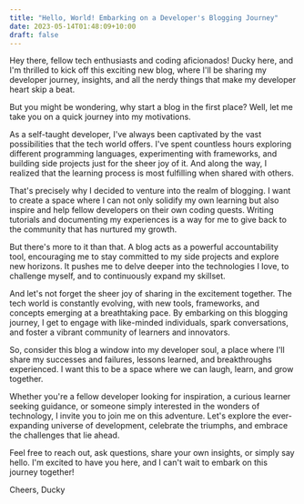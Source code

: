 ```yaml
---
title: "Hello, World! Embarking on a Developer's Blogging Journey"
date: 2023-05-14T01:48:09+10:00
draft: false
---
```


Hey there, fellow tech enthusiasts and coding aficionados! Ducky here, and I'm thrilled to kick off this exciting new blog, where I'll be sharing my developer journey, insights, and all the nerdy things that make my developer heart skip a beat.

But you might be wondering, why start a blog in the first place? Well, let me take you on a quick journey into my motivations.

As a self-taught developer, I've always been captivated by the vast possibilities that the tech world offers. I've spent countless hours exploring different programming languages, experimenting with frameworks, and building side projects just for the sheer joy of it. And along the way, I realized that the learning process is most fulfilling when shared with others.

That's precisely why I decided to venture into the realm of blogging. I want to create a space where I can not only solidify my own learning but also inspire and help fellow developers on their own coding quests. Writing tutorials and documenting my experiences is a way for me to give back to the community that has nurtured my growth.

But there's more to it than that. A blog acts as a powerful accountability tool, encouraging me to stay committed to my side projects and explore new horizons. It pushes me to delve deeper into the technologies I love, to challenge myself, and to continuously expand my skillset.

And let's not forget the sheer joy of sharing in the excitement together. The tech world is constantly evolving, with new tools, frameworks, and concepts emerging at a breathtaking pace. By embarking on this blogging journey, I get to engage with like-minded individuals, spark conversations, and foster a vibrant community of learners and innovators.

So, consider this blog a window into my developer soul, a place where I'll share my successes and failures, lessons learned, and breakthroughs experienced. I want this to be a space where we can laugh, learn, and grow together.

Whether you're a fellow developer looking for inspiration, a curious learner seeking guidance, or someone simply interested in the wonders of technology, I invite you to join me on this adventure. Let's explore the ever-expanding universe of development, celebrate the triumphs, and embrace the challenges that lie ahead.

Feel free to reach out, ask questions, share your own insights, or simply say hello. I'm excited to have you here, and I can't wait to embark on this journey together!

Cheers,
Ducky

